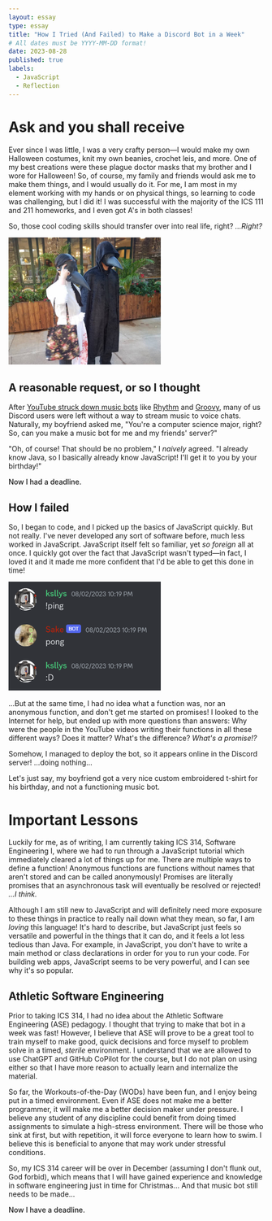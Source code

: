 ```yaml
---
layout: essay
type: essay
title: "How I Tried (And Failed) to Make a Discord Bot in a Week"
# All dates must be YYYY-MM-DD format!
date: 2023-08-28
published: true
labels:
  - JavaScript
  - Reflection
---
```


<meta name="viewport" content="width=device-width, initial-scale=1">
<link href="https://cdn.jsdelivr.net/npm/bootstrap@5.2.0/dist/css/bootstrap.min.css" rel="stylesheet">
<script src="https://cdn.jsdelivr.net/npm/bootstrap@5.2.0/dist/js/bootstrap.bundle.min.js"></script>

<body>
<div class="container">
<div class="row d-flex justify-content-center align-items-center">
<div class="col-md-7">
<h1>Ask and you shall receive</h1>
<p>
Ever since I was little, I was a very crafty person—I would make my own Halloween costumes, knit my own beanies, crochet leis, and more. One of my best creations were these plague doctor masks that my brother and I wore for Halloween! So, of course, my family and friends would ask me to make them things, and I would usually do it. For me, I am most in my element working with my hands or on physical things, so learning to code was challenging, but I did it! I was successful with the majority of the ICS 111 and 211 homeworks, and I even got A's in both classes! 
</p>
<p>
So, those cool coding skills should transfer over into real life, right? <em>...Right?</em>
</p>
</div>
<div class="col-md-5">
<img src="../img/IMG_2907.PNG" class="img-thumbnail" alt="plague doctor costumes" width="300px"/>
</div>
</div>
<h2>A reasonable request, or so I thought</h2>

<p>
After <a href="https://www.pcmag.com/news/youtube-takes-down-another-popular-discord-music-bot">YouTube struck down music bots</a> like <a href="https://rythm.fm">Rhythm</a> and <a href="https://groovy.bot">Groovy</a>, many of us Discord users were left without a way to stream music to voice chats. Naturally, my boyfriend asked me, "You're a computer science major, right? So, can you make a music bot for me and my friends' server?"
</p>
<p>
"Oh, of course! That should be no problem," I <em>naively</em> agreed. "I already know Java, so I basically already know JavaScript! I'll get it to you by your birthday!"
</p>
<p style="font-weight: 500">Now I had a deadline.</p>

<h2>How I failed</h2>
<p>
So, I began to code, and I picked up the basics of JavaScript quickly. But not really. I've never developed any sort of software before, much less worked in JavaScript. JavaScript itself felt so familiar, yet <em>so foreign</em> all at once. I quickly got over the fact that JavaScript wasn't typed—in fact, I loved it and it made me more confident that I'd be able to get this done in time! 
</p>
<div class="row d-flex justify-content-center align-items-center pb-2">
<div class="col-md-4">
<img src="../img/pingpong.png" class="img-thumbnail" alt="plague doctor costumes" width="300px"/>
</div>
<div class="col-md-8">
<p>...But at the same time, I had no idea what a function was, nor an anonymous function, and don't get me started on promises! I looked to the Internet for help, but ended up with more questions than answers: Why were the people in the YouTube videos writing their functions in all these different ways? Does it matter? What's the difference? <em>What's a promise!?</em>
</p>
<p>
Somehow, I managed to deploy the bot, so it appears online in the Discord server! ...doing nothing... 
</p>
<p>
Let's just say, my boyfriend got a very nice custom embroidered t-shirt for his birthday, and not a functioning music bot.
</p>
</div>
</div>

<h1>Important Lessons</h1>
<p>
Luckily for me, as of writing, I am currently taking ICS 314, Software Engineering I, where we had to run through a JavaScript tutorial which immediately cleared a lot of things up for me. There are multiple ways to define a function! Anonymous functions are functions
without names that aren't stored and can be called anonymously! Promises are literally promises that an asynchronous task will eventually be resolved or rejected! <em>...I think.</em></p>
<p>Although I am still new to JavaScript and will definitely need more
exposure to these things in practice to really nail down what they mean, so far, I am <em>loving</em> this language! It's hard to describe, but JavaScript just feels so versatile and powerful in the things that it can do, and it feels a lot less tedious
than Java. For example, in JavaScript, you don't have to write a main method or class declarations in order for you to run your code. For building web apps, JavaScript seems to be very powerful, and I can see why it's so popular.
</p>

<h2>Athletic Software Engineering</h2>
<p>
Prior to taking ICS 314, I had no idea about the Athletic Software Engineering (ASE) pedagogy. I thought that trying to make that bot in a week was fast! However, I believe that ASE will prove to be a great tool to train myself to make good, quick
decisions and force myself to problem solve in a timed, <em>sterile</em> environment. I understand that we are allowed to use ChatGPT and GitHub CoPilot for the course, but I do not plan on using either so that I have more reason to actually learn and
internalize the material.
</p>
<p>
So far, the Workouts-of-the-Day (WODs) have been fun, and I enjoy being put in a timed environment. Even if ASE does not make me a better programmer, it will make me a better decision maker under pressure. I believe any student of any discipline could benefit from doing timed assignments to simulate a high-stress environment. There will be those who sink at first, but with repetition, it will force everyone to learn how to swim. I believe this is beneficial to anyone that may work under stressful conditions.
</p>
<p>
So, my ICS 314 career will be over in December (assuming I don't flunk out, God forbid), which means that I will have gained experience and knowledge in software engineering just in time for Christmas... And that music bot still needs to be made...
</p>
<p style="font-weight: 500">Now I have a deadline.</p>
</div>
</body>